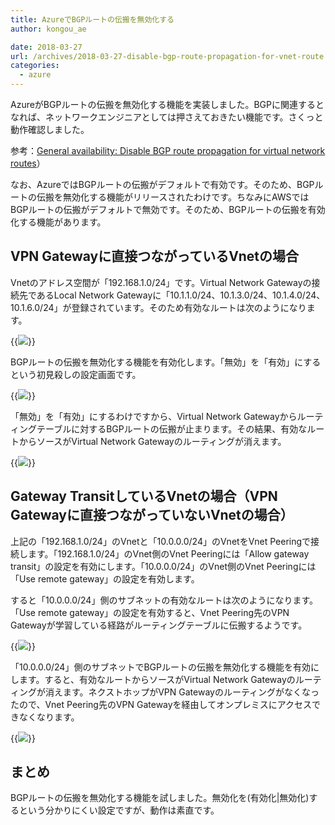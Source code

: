 ```yaml
---
title: AzureでBGPルートの伝搬を無効化する
author: kongou_ae

date: 2018-03-27
url: /archives/2018-03-27-disable-bgp-route-propagation-for-vnet-route
categories:
  - azure
---
```


AzureがBGPルートの伝搬を無効化する機能を実装しました。BGPに関連するとなれば、ネットワークエンジニアとしては押さえておきたい機能です。さくっと動作確認しました。

参考：[General availability: Disable BGP route propagation for virtual network routes](https://azure.microsoft.com/ja-jp/updates/disable-route-propagation-ga-udr/)）

なお、AzureではBGPルートの伝搬がデフォルトで有効です。そのため、BGPルートの伝搬を無効化する機能がリリースされたわけです。ちなみにAWSではBGPルートの伝搬がデフォルトで無効です。そのため、BGPルートの伝搬を有効化する機能があります。

## VPN Gatewayに直接つながっているVnetの場合

Vnetのアドレス空間が「192.168.1.0/24」です。Virtual Network Gatewayの接続先であるLocal Network Gatewayに「10.1.1.0/24、10.1.3.0/24、10.1.4.0/24、10.1.6.0/24」が登録されています。そのため有効なルートは次のようになります。

{{<img src="./../../images/20180327-001.png">}}

BGPルートの伝搬を無効化する機能を有効化します。「無効」を「有効」にするという初見殺しの設定画面です。

{{<img src="./../../images/20180327-002.png">}}

「無効」を「有効」にするわけですから、Virtual Network Gatewayからルーティングテーブルに対するBGPルートの伝搬が止まります。その結果、有効なルートからソースがVirtual Network Gatewayのルーティングが消えます。

{{<img src="./../../images/20180327-003.png">}}

## Gateway TransitしているVnetの場合（VPN Gatewayに直接つながっていないVnetの場合）

上記の「192.168.1.0/24」のVnetと「10.0.0.0/24」のVnetをVnet Peeringで接続します。「192.168.1.0/24」のVnet側のVnet Peeringには「Allow gateway transit」の設定を有効にします。「10.0.0.0/24」のVnet側のVnet Peeringには「Use remote gateway」の設定を有効します。

すると「10.0.0.0/24」側のサブネットの有効なルートは次のようになります。「Use remote gateway」の設定を有効すると、Vnet Peering先のVPN Gatewayが学習している経路がルーティングテーブルに伝搬するようです。

{{<img src="./../../images/20180327-004.png">}}

「10.0.0.0/24」側のサブネットでBGPルートの伝搬を無効化する機能を有効にします。すると、有効なルートからソースがVirtual Network Gatewayのルーティングが消えます。ネクストホップがVPN Gatewayのルーティングがなくなったので、Vnet Peering先のVPN Gatewayを経由してオンプレミスにアクセスできなくなります。

{{<img src="./../../images/20180327-005.png">}}

## まとめ

BGPルートの伝搬を無効化する機能を試しました。無効化を(有効化|無効化)するという分かりにくい設定ですが、動作は素直です。